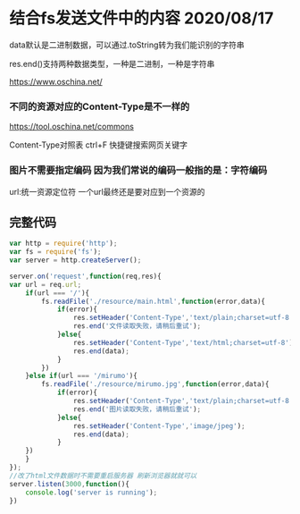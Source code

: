# 结合fs发送文件中的内容 2020/08/17

data默认是二进制数据，可以通过.toString转为我们能识别的字符串

res.end()支持两种数据类型，一种是二进制，一种是字符串

https://www.oschina.net/ 

### 不同的资源对应的Content-Type是不一样的

https://tool.oschina.net/commons

 Content-Type对照表 ctrl+F 快捷键搜索网页关键字

### 图片不需要指定编码 因为我们常说的编码一般指的是：字符编码 

url:统一资源定位符 一个url最终还是要对应到一个资源的



## 完整代码

```javascript
var http = require('http');
var fs = require('fs');
var server = http.createServer();

server.on('request',function(req,res){
var url = req.url;
	if(url === '/'){
		fs.readFile('./resource/main.html',function(error,data){
			if(error){
				res.setHeader('Content-Type','text/plain;charset=utf-8');
				res.end('文件读取失败，请稍后重试');
			}else{
	            res.setHeader('Content-Type','text/html;charset=utf-8');
				res.end(data);
			}
		})
	}else if(url === '/mirumo'){
		fs.readFile('./resource/mirumo.jpg',function(error,data){
			if(error){
				res.setHeader('Content-Type','text/plain;charset=utf-8');
				res.end('图片读取失败，请稍后重试');
			}else{
	            res.setHeader('Content-Type','image/jpeg');
				res.end(data);
			}
	})		
	}
});
//改了html文件数据时不需要重启服务器 刷新浏览器就就可以
server.listen(3000,function(){
	console.log('server is running');
})
```

